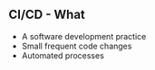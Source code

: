 ## CI/CD - What

* A software development practice
* Small frequent code changes
* Automated processes

